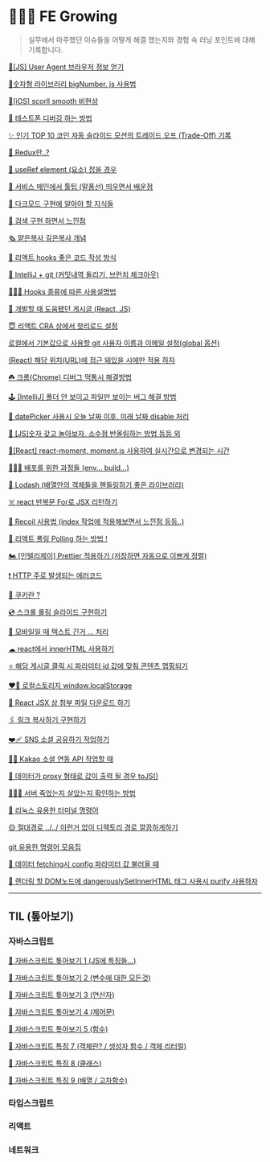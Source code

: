 # 👩🏻‍💻 FE Growing

> 실무에서 마주했던 이슈들을 어떻게 해결 했는지와 경험 속 러닝 포인트에 대해 기록합니다.

[📍[JS] User Agent 브라우저 정보 얻기](https://github.com/leemember/FE_growing/issues/1) <Br>

[📍숫자형 라이브러리 bigNumber. js 사용법](https://github.com/leemember/FE_growing/issues/2) <Br>

[📍[iOS] scorll smooth 비현상](https://github.com/leemember/FE_growing/issues/3) <Br>

[📲 테스트폰 디버깅 하는 방법](https://github.com/leemember/FE_growing/issues/6) <Br>

[✨ 인기 TOP 10 코인 자동 슬라이드 모션의 트레이드 오프 (Trade-Off) 기록](https://github.com/leemember/FE_growing/issues/7) <Br>

[🔎 Redux란..?](https://github.com/leemember/FE_growing/issues/10) <Br>

[💓 useRef element (요소) 잡을 경우](https://github.com/leemember/FE_growing/issues/14) <Br>

[🚩 서비스 메인에서 툴팁 (말풍선) 띄우면서 배운점](https://github.com/leemember/FE_growing/issues/15) <Br>

[🌚 다크모드 구현에 알아야 할 지식들](https://github.com/leemember/FE_growing/issues/16) <Br>

[🔎 검색 구현 하면서 느낀점](https://github.com/leemember/FE_growing/issues/17) <Br>

[🗞 얕은복사 깊은복사 개념](https://github.com/leemember/FE_growing/issues/18) <Br>

[👋 리액트 hooks 좋은 코드 작성 방식](https://github.com/leemember/FE_growing/issues/19) <Br>

[👻 IntelliJ + git (커밋내역 돌리기, 브런치 체크아웃)](https://github.com/leemember/FE_growing/issues/20) <Br>

[👩🏻‍🎤 Hooks 종류에 따른 사용설명법](https://github.com/leemember/FE_growing/issues/21) <Br>

[🔗 개발할 때 도움됐던 게시글 (React, JS)](https://github.com/leemember/FE_growing/issues/22) <Br>

[😇 리액트 CRA 상에서 핫리로드 설정](https://github.com/leemember/FE_growing/issues/24) <Br>

[로컬에서 기본값으로 사용할 git 사용자 이름과 이메일 설정(global 옵션)](https://github.com/leemember/FE_growing/issues/26) <Br>

[(React) 해당 위치(URL)에 접근 돼있을 시에만 적용 하자](https://github.com/leemember/FE_growing/issues/28) <Br>

[☘️ 크롬(Chrome) 디버그 먹통시 해결방법](https://github.com/leemember/FE_growing/issues/29) <Br>

[🕹 [IntelliJ] 폴더 안 보이고 파일만 보이는 버그 해결 방법](https://github.com/leemember/FE_growing/issues/30) <Br>

[📅 datePicker 사용시 오늘 날짜 이후, 미래 날짜 disable 처리](https://github.com/leemember/FE_growing/issues/31) <Br>

[🍒 [JS]숫자 갖고 놀아보자. 소수점 반올림하는 방법 등등 외](https://github.com/leemember/FE_growing/issues/32) <Br>

[🧠[React] react-moment, moment.js 사용하여 실시간으로 변경되는 시간](https://github.com/leemember/FE_growing/issues/33) <Br>

[🤵🏻‍♀️ 배포를 위한 과정들 (env... build...)](https://github.com/leemember/FE_growing/issues/34) <Br>

[🤖 Lodash (배열안의 객체들을 핸들링하기 좋은 라이브러리)](https://github.com/leemember/FE_growing/issues/35) <Br>

[☠️ react 반복문 For로 JSX 리턴하기](https://github.com/leemember/FE_growing/issues/36) <Br>

[🤲 Recoil 사용법 (index 작업에 적용해보면서 느낀점 등등..)](https://github.com/leemember/FE_growing/issues/37) <Br>

[💩 리액트 폴링 Polling 하는 방법 !](https://github.com/leemember/FE_growing/issues/38) <Br>

[🏍 [인텔리제이] Prettier 적용하기 (저장하면 자동으로 이쁘게 정렬)](https://github.com/leemember/FE_growing/issues/39) <Br>

[❗️ HTTP 주로 발생되는 에러코드](https://github.com/leemember/FE_growing/issues/40) <Br>

[🍪 쿠키란 ?](https://github.com/leemember/FE_growing/issues/41) <Br>

[💿 스크롤 롤링 슬라이드 구현하기](https://github.com/leemember/FE_growing/issues/42) <Br>

[🍊 모바일일 때 텍스트 긴거 ... 처리](https://github.com/leemember/FE_growing/issues/43) <Br>

[☁︎ react에서 innerHTML 사용하기](https://github.com/leemember/FE_growing/issues/46) <Br>

[⭐️ 해당 게시글 클릭 시 파라미터 id 값에 맞춰 콘텐츠 맵핑되기](https://github.com/leemember/FE_growing/issues/47) <Br>

[❤️‍🔥 로컬스토리지 window.localStorage](https://github.com/leemember/FE_growing/issues/48) <Br>

[💜 React JSX 상 첨부 파일 다운로드 하기](https://github.com/leemember/FE_growing/issues/49) <Br>

[🖇 링크 복사하기 구현하기](https://github.com/leemember/FE_growing/issues/50) <Br>

[❤️‍🩹 SNS 소셜 공유하기 작업하기](https://github.com/leemember/FE_growing/issues/51) <Br>

[🧏‍♀️ Kakao 소셜 연동 API 작업할 때](https://github.com/leemember/FE_growing/issues/52) <Br>

[🐣 데이터가 proxy 형태로 값이 출력 될 경우 toJS()](https://github.com/leemember/FE_growing/issues/53) <Br>

[🤦🏻‍♀️ 서버 죽었는지 살았는지 확인하는 방법](https://github.com/leemember/FE_growing/issues/54) <Br>

[🔻 리눅스 유용한 터미널 명령어](https://github.com/leemember/FE_growing/issues/55) <Br>

[🟡 절대경로 ../../ 이런거 없이 디렉토리 경로 깔끔하게하기](https://github.com/leemember/FE_growing/issues/56) <Br>

[git 유용한 명령어 모음집](https://github.com/leemember/FE_growing/issues/57) <Br>

[🚌 데이터 fetching시 config 파라미터 값 불러올 때](https://github.com/leemember/FE_growing/issues/58) <Br>

[🤖 렌더링 할 DOM노드에 dangerouslySetInnerHTML 태그 사용시 purify 사용하자](https://github.com/leemember/FE_growing/issues/59) <Br>

------------------

## TIL (톺아보기)

### 자바스크립트

[📒 자바스크립트 톺아보기 1 (JS에 특징들...)](https://github.com/leemember/FE_growing/issues/61) <Br>

[📕 자바스크립트 톺아보기 2 (변수에 대한 모든것)](https://github.com/leemember/FE_growing/issues/62) <Br>

[📘 자바스크립트 톺아보기 3 (연산자)](https://github.com/leemember/FE_growing/issues/63) <Br>

[📗 자바스크립트 톺아보기 4 (제어문)](https://github.com/leemember/FE_growing/issues/64) <Br>

[📙 자바스크립트 톺아보기 5 (함수)](https://github.com/leemember/FE_growing/issues/65) <Br>

[📍 자바스크립트 특징 7 (객체란? / 생성자 함수 / 객체 리터럴) 
](https://github.com/leemember/FE_growing/issues/66) <Br>

[🤖 자바스크립트 특징 8 (클래스) 
](https://github.com/leemember/FE_growing/issues/67) <Br>

[🔻 자바스크립트 특징 9 (배열 / 고차함수) 
](https://github.com/leemember/FE_growing/issues/68) <Br>



### 타입스크립트
  

### 리액트


### 네트워크

